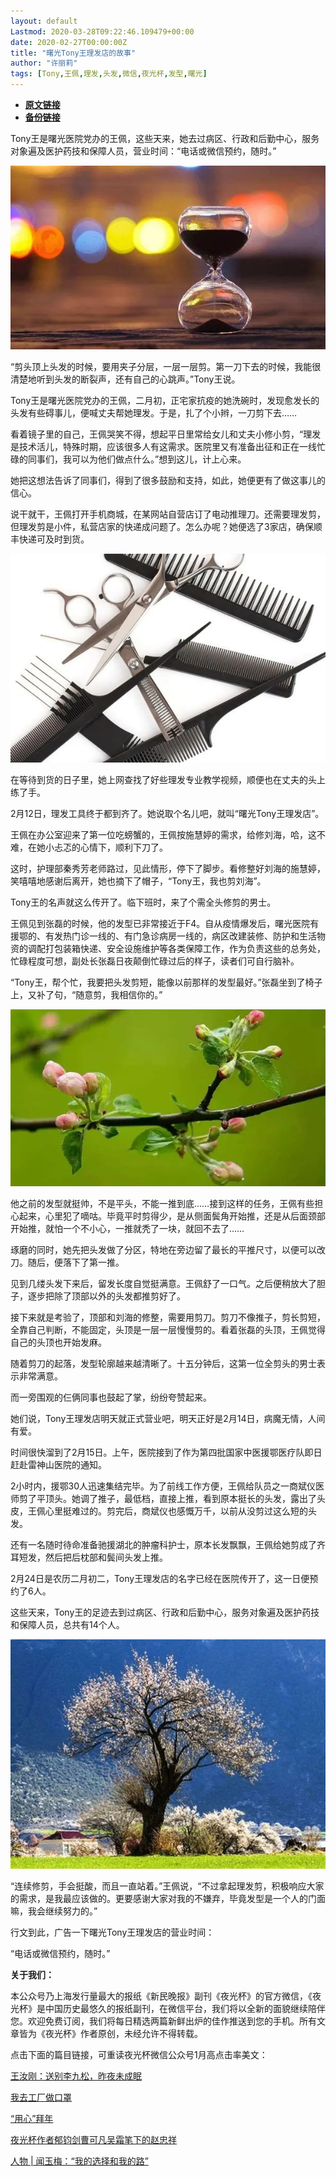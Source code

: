 ```yaml
---
layout: default
Lastmod: 2020-03-28T09:22:46.109479+00:00
date: 2020-02-27T00:00:00Z
title: "曙光Tony王理发店的故事"
author: "许丽莉"
tags: [Tony,王佩,理发,头发,微信,夜光杯,发型,曙光]
---
```


* [**原文链接**](https://mp.weixin.qq.com/s/oNDjV-DQy9NnqRCQGrFuRA)
* [**备份链接**](http://archive.ph/qzDRH)


Tony王是曙光医院党办的王佩，这些天来，她去过病区、行政和后勤中心，服务对象遍及医护药技和保障人员，营业时间：“电话或微信预约，随时。”

![](/images/post/d9465a1c4a103bba0f26a74864ca4181.jpg)

“剪头顶上头发的时候，要用夹子分层，一层一层剪。第一刀下去的时候，我能很清楚地听到头发的断裂声，还有自己的心跳声。”Tony王说。

Tony王是曙光医院党办的王佩，二月初，正宅家抗疫的她洗碗时，发现愈发长的头发有些碍事儿，便喊丈夫帮她理发。于是，扎了个小辫，一刀剪下去……

看着镜子里的自己，王佩哭笑不得，想起平日里常给女儿和丈夫小修小剪，“理发是技术活儿，特殊时期，应该很多人有这需求。医院里又有准备出征和正在一线忙碌的同事们，我可以为他们做点什么。”想到这儿，计上心来。

她把这想法告诉了同事们，得到了很多鼓励和支持，如此，她便更有了做这事儿的信心。

说干就干，王佩打开手机商城，在某网站自营店订了电动推理刀。还需要理发剪，但理发剪是小件，私营店家的快递成问题了。怎么办呢？她便选了3家店，确保顺丰快递可及时到货。

![](/images/post/329144fa622590550aa555f1fcbeb6c1.jpg)

在等待到货的日子里，她上网查找了好些理发专业教学视频，顺便也在丈夫的头上练了手。

2月12日，理发工具终于都到齐了。她说取个名儿吧，就叫“曙光Tony王理发店”。

王佩在办公室迎来了第一位吃螃蟹的，王佩按施慧婷的需求，给修刘海，哈，这不难，在她小忐忑的心情下，顺利下刀了。

这时，护理部秦秀芳老师路过，见此情形，停下了脚步。看修整好刘海的施慧婷，笑嘻嘻地感谢后离开，她也摘下了帽子，“Tony王，我也剪刘海”。

Tony王的名声就这么传开了。临下班时，来了个需全头修剪的男士。

王佩见到张磊的时候，他的发型已非常接近于F4。自从疫情爆发后，曙光医院有援鄂的、有发热门诊一线的、有门急诊病房一线的，病区改建装修、防护和生活物资的调配打包装箱快递、安全设施维护等各类保障工作，作为负责这些的总务处，忙碌程度可想，副处长张磊日夜颠倒忙碌过后的样子，读者们可自行脑补。

“Tony王，帮个忙，我要把头发剪短，能像以前那样的发型最好。”张磊坐到了椅子上，又补了句，“随意剪，我相信你的。”

![](/images/post/7629635ce638c2b7f890989f1e07895b.jpg)

他之前的发型就挺帅，不是平头，不能一推到底……接到这样的任务，王佩有些担心起来，心里犯了嘀咕。毕竟平时剪得少，是从侧面鬓角开始推，还是从后面颈部开始推，就怕一个不小心，一推就秃了一块，就回不去了……

琢磨的同时，她先把头发做了分区，特地在旁边留了最长的平推尺寸，以便可以改刀。随后，便落下了第一推。

见到几缕头发下来后，留发长度自觉挺满意。王佩舒了一口气。之后便稍放大了胆子，逐步把除了顶部以外的头发都推剪好了。

接下来就是考验了，顶部和刘海的修整，需要用剪刀。剪刀不像推子，剪长剪短，全靠自己判断，不能固定，头顶是一层一层慢慢剪的。看着张磊的头顶，王佩觉得自己的头顶也开始发麻。

随着剪刀的起落，发型轮廓越来越清晰了。十五分钟后，这第一位全剪头的男士表示非常满意。

而一旁围观的仨俩同事也鼓起了掌，纷纷夸赞起来。

她们说，Tony王理发店明天就正式营业吧，明天正好是2月14日，病魔无情，人间有爱。

时间很快溜到了2月15日。上午，医院接到了作为第四批国家中医援鄂医疗队即日赶赴雷神山医院的通知。

2小时内，援鄂30人迅速集结完毕。为了前线工作方便，王佩给队员之一商斌仪医师剪了平顶头。她调了推子，最低档，直接上推，看到原本挺长的头发，露出了头皮，王佩心里挺难过的。剪完后，商斌仪也感慨万千，以前从没剪过这么短的头发。

还有一名随时待命准备驰援湖北的肿瘤科护士，原本长发飘飘，王佩给她剪成了齐耳短发，然后把后枕部和鬓间头发上推。

2月24日是农历二月初二，Tony王理发店的名字已经在医院传开了，这一日便预约了6人。

这些天来，Tony王的足迹去到过病区、行政和后勤中心，服务对象遍及医护药技和保障人员，总共有14个人。

![](/images/post/8bc3153d2340d2cdac2e7d1b62980a46.jpg)

“连续修剪，手会挺酸，而且一直站着。”王佩说，“不过拿起理发剪，积极响应大家的需求，是我最应该做的。更要感谢大家对我的不嫌弃，毕竟发型是一个人的门面嘛，我会继续努力的。”

行文到此，广告一下曙光Tony王理发店的营业时间：

“电话或微信预约，随时。”

  

**关于我们：**

本公众号乃上海发行量最大的报纸《新民晚报》副刊《夜光杯》的官方微信，《夜光杯》是中国历史最悠久的报纸副刊，在微信平台，我们将以全新的面貌继续陪伴您。欢迎免费订阅，我们将每日精选两篇新鲜出炉的佳作推送到您的手机。所有文章皆为《夜光杯》作者原创，未经允许不得转载。

点击下面的篇目链接，可重读夜光杯微信公众号1月高点击率美文：

[王汝刚：送别李九松，昨夜未成眠](http://mp.weixin.qq.com/s?__biz=MzA4NzM0NTg4NA==&mid=2657710077&idx=1&sn=f977ead7ba6584787c6de58a0d676b91&chksm=8ba7104ebcd0995881386ffc3976d74c1effe214de7a112e5b864430c34e94eae8ab7b95dbc4&scene=21#wechat_redirect)

[我去工厂做口罩](http://mp.weixin.qq.com/s?__biz=MzA4NzM0NTg4NA==&mid=2657710083&idx=1&sn=454ae0e5e60465788b221d7bade3c9c9&chksm=8ba70fb0bcd086a69d0a292c3e3891cf523772c93aafbd2d85b9ecdcb40ca848a9d1e0379482&scene=21#wechat_redirect)

[“用心”拜年](http://mp.weixin.qq.com/s?__biz=MzA4NzM0NTg4NA==&mid=2657709810&idx=2&sn=c79a750090ae72515de43fd3f10e2ec3&chksm=8ba71141bcd09857cd61dcd8c5817ab0b6a8260f9e50d858c3e7834b150b198c6fdc47789b1f&scene=21#wechat_redirect)

[夜光杯作者郁钧剑曹可凡吴霜笔下的赵忠祥](http://mp.weixin.qq.com/s?__biz=MzA4NzM0NTg4NA==&mid=2657709810&idx=1&sn=32163d5144a5b4fc583d4b95b5eb7352&chksm=8ba71141bcd09857b1ee58d901f86e9de14601f455eb9b67e47e37b7e8dd970c0efd6512e9eb&scene=21#wechat_redirect)

[人物 | 闻玉梅：“我的选择和我的路”](http://mp.weixin.qq.com/s?__biz=MzA4NzM0NTg4NA==&mid=2657709733&idx=1&sn=7a3b7dd04c1b5a940caafa967fa6f90f&chksm=8ba71116bcd0980078ae04f5e5231046515046d3f09de369de1877a5b0d086d614fe175798d6&scene=21#wechat_redirect)

